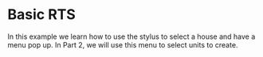 # Basic RTS
In this example we learn how to use the stylus to select a house and have a menu pop up. In Part 2, we will use this menu to select units to create.